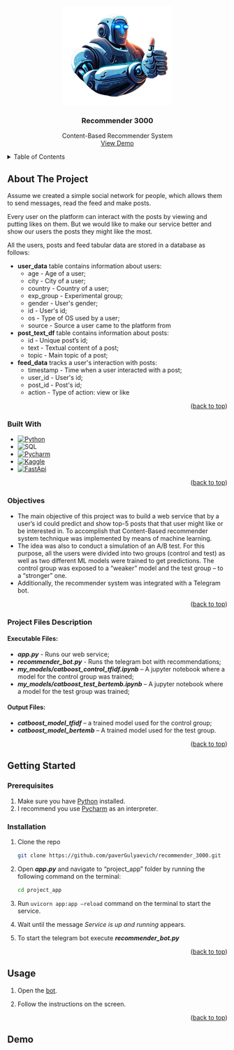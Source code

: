 <a name="readme-top"></a>

<br />
<div align="center">
  <a href="https://github.com/paverGulyaevich/recommender_3000/tree/master/project_app">
    <img src="https://github.com/paverGulyaevich/recommender_3000/blob/master/rec_bot_.png" alt="Logo" width='250' >
  </a>

<h3 align="center">Recommender 3000</h3>

  <p align="center">
    Content-Based Recommender System
    <br />
    <a href="https://github.com/github_username/repo_name">View Demo</a>
  </p>
</div>

<!-- TABLE OF CONTENTS -->
<details>
  <summary>Table of Contents</summary>
  <ol>
    <li>
      <a href="#about-the-project">About The Project</a>
      <ul>
        <li><a href="#built-with">Built With</a></li>
        <li><a href="#objectives">Objectives</a></li>
        <li><a href="#project-files">Project Files Description</a></li>
      </ul>
    </li>
    <li>
      <a href="#getting-started">Getting Started</a>
      <ul>
        <li><a href="#prerequisites">Prerequisites</a></li>
        <li><a href="#installation">Installation</a></li>
      </ul>
    </li>
    <li><a href="#usage">Usage</a></li>
    <li><a href="#demo">Demo</a></li>
    <li><a href="#license">License</a></li>
  </ol>
</details>

<!-- ABOUT THE PROJECT -->
## About The Project

Assume we created a simple social network for people, which allows them to send messages, read the feed and make posts. 

Every user on the platform can interact with the posts by viewing and putting likes on them. But we would like to make our service better and show our users the posts they might like the most.

All the users, posts and feed tabular data are stored in a database as follows:
* **user_data** table contains information about users:
  * age - Age of a user;
  * city - City of a user;
  * country - Country of a user;
  * exp_group - Experimental group;
  * gender - User's gender;
  * id - User's id;
  * os - Type of OS used by a user;
  * source - Source a user came to the platform from
* **post_text_df** table contains information about posts:
  * id - Unique post’s id;
  * text - Textual content of a post;
  * topic - Main topic of a post;
* **feed_data** tracks a user's interaction with posts:
  * timestamp - Time when a user interacted with a post;
  * user_id - User's id;
  * post_id - Post's id;
  * action - Type of action: view or like 

<p align="right">(<a href="#readme-top">back to top</a>)</p>

### Built With

* [![Python](https://img.shields.io/badge/-Python-blue)](https://www.jetbrains.com/pycharm/)
* ![SQL](https://img.shields.io/badge/-SQL-orange)
* [![Pycharm](https://img.shields.io/badge/-PyCharm-brightgreen)](https://www.jetbrains.com/pycharm/)
* [![Kaggle](https://img.shields.io/badge/-Kaggle-informational)](https://www.kaggle.com/)
* [![FastApi](https://img.shields.io/badge/-FastApi-black)](https://fastapi.tiangolo.com/lo/)

<p align="right">(<a href="#readme-top">back to top</a>)</p>

### Objectives

- The main objective of this project was to build a web service that by a user’s id could predict and show top-5 posts that that user might like or be interested in. 
  To accomplish that Content-Based recommender system technique was implemented by means of machine learning.
- The idea was also to conduct a simulation of an A/B test. For this purpose, all the users were divided into two groups (control and test) as well as two different ML models were trained to get predictions. The control group was exposed to a “weaker” model and the test group – to a “stronger” one.
- Additionally, the recommender system was integrated with a Telegram bot. 


<p align="right">(<a href="#readme-top">back to top</a>)</p>

### Project Files Description
#### Executable Files:
* ***app.py*** - Runs our web service;
* ***recommender_bot.py*** - Runs the telegram bot with recommendations;
* ***my_models/catboost_control_tfidf.ipynb*** – A jupyter notebook where a model for the control group was trained;
* ***my_models/catboost_test_bertemb.ipynb*** – A jupyter notebook where a model for the test group was trained;
#### Output Files:
* ***catboost_model_tfidf*** – a trained model used for the control group;
* ***catboost_model_bertemb*** – A trained model used for the test group.



<p align="right">(<a href="#readme-top">back to top</a>)</p>


<!-- GETTING STARTED -->
## Getting Started

### Prerequisites

1. Make sure you have [Python](https://www.python.org/) installed.
2. I recommend you use [Pycharm](https://www.jetbrains.com/pycharm/) as an interpreter.

### Installation

1. Clone the repo
   ```sh
   git clone https://github.com/paverGulyaevich/recommender_3000.git
   ```
2. Open ***app.py*** and navigate to “project_app” folder by running the following command on the terminal:
   ```sh
   cd project_app
   ```
3. Run `uvicorn app:app –reload` command on the terminal to start the service.

4. Wait until the message *Service is up and running* appears.

5. To start the telegram bot execute ***recommender_bot.py***

<p align="right">(<a href="#readme-top">back to top</a>)</p>



<!-- USAGE EXAMPLES -->
## Usage

1. Open the [bot](https://t.me/top5_posts_bot).

2. Follow the instructions on the screen.


<p align="right">(<a href="#readme-top">back to top</a>)</p>


## Demo



